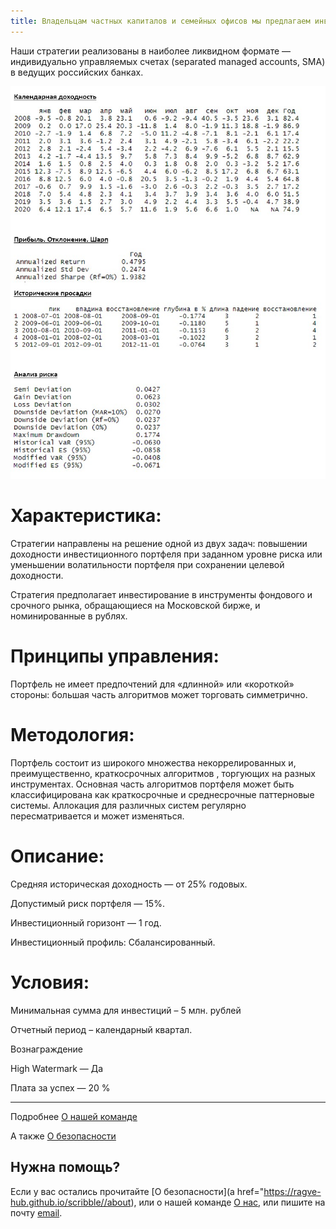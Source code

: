 ```yaml
---
title: Владельцам частных капиталов и семейных офисов мы предлагаем инвестиционные решения на базе алгоритмического фонда
---
```


Наши стратегии реализованы в наиболее ликвидном формате — индивидуально управляемых счетах (separated managed accounts, SMA) в ведущих российских банках.

<img src="https://raw.githubusercontent.com/Ragve-hub/scribble/gh-pages/images/eqt_4-1.jpg" alt="Доходность по месяцам">


# Характеристика:

Cтратегии направлены на решение одной из двух задач: повышении доходности инвестиционного портфеля при заданном уровне риска или уменьшении волатильности портфеля при сохранении целевой доходности.

Стратегия предполагает инвестирование в инструменты фондового и срочного рынка, обращающиеся на Московской бирже, и номинированные в рублях.

# Принципы управления:

Портфель не имеет предпочтений для «длинной» или «короткой» стороны: большая часть алгоритмов может торговать симметрично.


# Методология:

Портфель состоит из широкого множества некоррелированных и, преимущественно, краткосрочных алгоритмов , торгующих на разных инструментах. Основная часть алгоритмов портфеля может быть классифицирована как краткосрочные и среднесрочные паттерновые системы. Аллокация для различных систем регулярно пересматривается и может изменяться.

# Описание:

Средняя историческая доходность — от 25% годовых.

Допустимый риск портфеля — 15%.

Инвестиционный горизонт — 1 год.

Инвестиционный профиль: Сбалансированный.

# Условия:

Минимальная сумма для инвестиций – 5 млн. рублей

Отчетный период – календарный квартал.

Вознаграждение

High Watermark — Да

Плата за успех — 20 %

---

Подробнее <a href="https://ragve-hub.github.io/scribble//about">О нашей команде</a>

А также <a href="https://ragve-hub.github.io/scribble//security"> О безопасности</a>

## Нужна помощь?

Если у вас остались прочитайте [О безопасности](a href="https://ragve-hub.github.io/scribble//about), или о нашей команде [О нас](https://ragve-hub.github.io/scribble//about), или пишите на почту [email](@).
